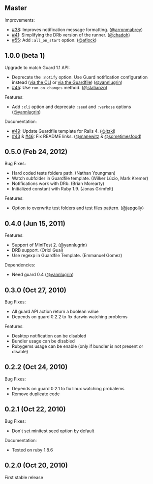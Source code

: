 ## Master

Improvements:

* [#38][]: Improves notification message formatting. ([@arronmabrey][])
* [#41][]: Simplifying the DRb version of the runner. ([@chadoh][])
* [#55][]: Add `:all_on_start` option. ([@aflock][])

## 1.0.0 (beta 1)

Upgrade to match Guard 1.1 API:

 * Deprecate the `:notify` option. Use Guard notification configuration instead ([via the CLI](https://github.com/guard/guard#-n--notify-option) or [via the Guardfile](https://github.com/guard/guard#notification)) ([@yannlugrin][])
 * [#45][]: Use `run_on_changes` method. ([@statianzo][])

Features:

 * Add `:cli` option and deprecate `:seed` and `:verbose` options ([@yannlugrin][])

Documentation:

 * [#49][]: Update Guardfile template for Rails 4. ([@itzki][])
 * [#43][] & [#46][]: Fix README links. ([@manewitz][] & [@sometimesfood][])

## 0.5.0 (Feb 24, 2012)

Bug Fixes:

 * Hard coded tests folders path. (Nathan Youngman)
 * Watch subfolder in Guardfile template. (Wilker Lúcio, Mark Kremer)
 * Notifications work with DRb. (Brian Morearty)
 * Initialized constant with Ruby 1.9. (Jonas Grimfelt)

Features:

 * Option to overwrite test folders and test files pattern. ([@japgolly][])

## 0.4.0 (Jun 15, 2011)

Features:

 * Support of MiniTest 2. ([@yannlugrin][])
 * DRB support. (Oriol Gual)
 * Use regexp in Guardfile Template. (Emmanuel Gomez)

Dependencies:

 * Need guard 0.4 ([@yannlugrin][])

## 0.3.0 (Oct 27, 2010)

Bug Fixes:

 * All guard API action return a boolean value
 * Depends on guard 0.2.2 to fix darwin watching problems

Features:

 * Desktop notification can be disabled
 * Bundler usage can be disabled
 * Rubygems usage can be enable (only if bundler is not present or disable)

## 0.2.2 (Oct 24, 2010)

Bug Fixes:

 * Depends on guard 0.2.1 to fix linux watching probalems
 * Remove duplicate code

## 0.2.1 (Oct 22, 2010)

Bug Fixes:

 * Don't set minitest seed option by default

Documentation:

 * Tested on ruby 1.8.6

## 0.2.0 (Oct 20, 2010)

First stable release

<!--- The following link definition list is generated by PimpMyChangelog --->
[#38]: https://github.com/guard/guard/issues/38
[#41]: https://github.com/guard/guard/issues/41
[#43]: https://github.com/guard/guard/issues/43
[#45]: https://github.com/guard/guard/issues/45
[#46]: https://github.com/guard/guard/issues/46
[#49]: https://github.com/guard/guard/issues/49
[#55]: https://github.com/guard/guard/issues/55
[@aflock]: https://github.com/aflock
[@arronmabrey]: https://github.com/arronmabrey
[@chadoh]: https://github.com/chadoh
[@itzki]: https://github.com/itzki
[@japgolly]: https://github.com/japgolly
[@manewitz]: https://github.com/manewitz
[@sometimesfood]: https://github.com/sometimesfood
[@statianzo]: https://github.com/statianzo
[@yannlugrin]: https://github.com/yannlugrin